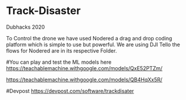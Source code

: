 # Track-Disaster
Dubhacks 2020


To Control the drone we have used Nodered a drag and drop coding platform which is simple to use but powerful.
We are using DJI Tello the flows for Nodered are in its respective Folder.

#You can play and test the ML models here<br>
https://teachablemachine.withgoogle.com/models/QxE52PTZm/<br>

https://teachablemachine.withgoogle.com/models/QB4HqXx5R/


#Devpost 
https://devpost.com/software/trackdisater
